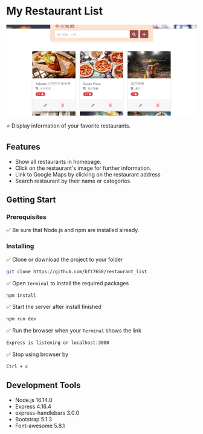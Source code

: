 # My Restaurant List

![Index page about Restaurant List](./public/images/restaurant_cover_1.png)

:star: Display information of your favorite restaurants.

## Features
- Show all restaurants in homepage.
- Click on the restaurant's image for further information.
- Link to Google Maps by clicking on the restaurant address  
- Search restaurant by their name or categories.

## Getting Start

### Prerequisites
:white_check_mark: Be sure that Node.js and npm are installed already. 

### Installing
:white_check_mark: Clone or download the project to your folder
```bash
git clone https://github.com/bft7658/restaurant_list
```
:white_check_mark: Open `Terminal` to install the required packages  

```bash
npm install
```
:white_check_mark: Start the server after install finished

```bash
npm run dev
```

:white_check_mark: Run the browser when your `Terminal` shows the link 

```bash
Express is listening on localhost:3000
```

:white_check_mark: Stop using browser by

```bash
Ctrl + c
```

## Development Tools
- Node.js 16.14.0
- Express 4.16.4
- express-handlebars 3.0.0
- Bootstrap 5.1.3
- Font-awesome 5.8.1